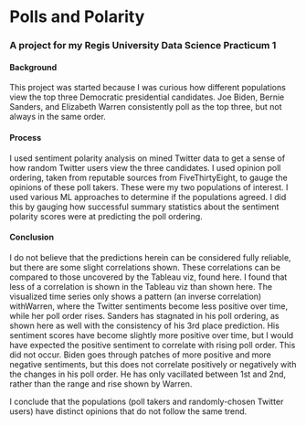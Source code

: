 # Polls and Polarity
### A project for my Regis University Data Science Practicum 1

#### Background
This project was started because I was curious how different populations view the top three Democratic
presidential candidates. Joe Biden, Bernie Sanders, and Elizabeth Warren consistently poll
as the top three, but not always in the same order.

#### Process
I used sentiment polarity analysis on mined Twitter data to get a sense of how random Twitter users view the three candidates. I used opinion poll ordering, taken from reputable sources from FiveThirtyEight, to gauge the opinions of these poll takers. These were my two populations of interest. I used various ML approaches to determine if the populations agreed. I did this by gauging how successful summary statistics about the sentiment polarity scores were at predicting the poll ordering.

#### Conclusion
I do not believe that the predictions herein can be considered fully reliable, but there are some
slight correlations shown. These correlations can be compared to those uncovered by the Tableau
viz, found here. I found that less of a correlation is shown in the Tableau viz than shown here. The
visualized time series only shows a pattern (an inverse correlation) withWarren, where the Twitter
sentiments become less positive over time, while her poll order rises. Sanders has stagnated in his poll ordering, as shown here as well with the consistency of his 3rd place prediction. His
sentiment scores have become slightly more positive over time, but I would have expected the
positive sentiment to correlate with rising poll order. This did not occur. Biden goes through
patches of more positive and more negative sentiments, but this does not correlate positively or
negatively with the changes in his poll order. He has only vacillated between 1st and 2nd, rather
than the range and rise shown by Warren.


I conclude that the populations (poll takers and randomly-chosen Twitter users) have distinct
opinions that do not follow the same trend.
